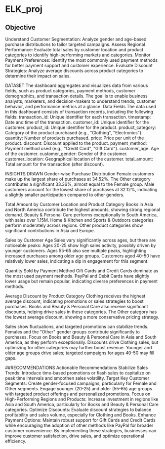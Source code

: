   # ELK_proj
## Objective 
Understand Customer Segmentation: Analyze gender and age-based purchase distributions to tailor targeted campaigns.
Assess Regional Performance: Evaluate total sales by customer location and product categories to identify high-performing markets and categories.
Monitor Payment Preferences: Identify the most commonly used payment methods for better payment support and customer experience.
Evaluate Discount Strategies: Analyze average discounts across product categories to determine their impact on sales.

DATASET
The dashboard aggregates and visualizes data from various fields, such as product categories, payment methods, customer demographics, and transaction details. The goal is to enable business analysts, marketers, and decision-makers to understand trends, customer behavior, and performance metrics at a glance.
Data Fields
The data used in this dashboard consists of transaction records, including the following fields:
transaction_id: Unique identifier for each transaction.
timestamp: Date and time of the transaction.
customer_id: Unique identifier for the customer.
product_id: Unique identifier for the product.
product_category: Category of the product purchased (e.g., "Clothing", "Electronics").
quantity: Number of products purchased.
price: Price per unit of the product.
discount: Discount applied to the product.
payment_method: Payment method used (e.g., "Credit Card", "Gift Card").
customer_age: Age of the customer.
customer_gender: Gender of the customer.
customer_location: Geographical location of the customer.
total_amount: Total amount for the transaction (after discount).

INSIGHTS DRAWN
Gender-wise Purchase Distribution
Female customers make up the largest share of purchases at 34.52%.
The Other category contributes a significant 33.36%, almost equal to the Female group.
Male customers account for the lowest share of purchases at 32.12%, indicating a slightly smaller participation compared to other genders.

Total Amount by Customer Location and Product Category
Books in Asia and North America contribute the highest amounts, showing strong regional demand.
Beauty & Personal Care performs exceptionally in South America, with sales over 1.15M.
Home & Kitchen and Sports & Outdoors categories perform moderately across regions.
Other product categories show significant contributions in Asia and Europe.

Sales by Customer Age
Sales vary significantly across ages, but there are noticeable peaks:
Ages 20-25 show high sales activity, possibly driven by younger customers.
Ages 55-65 also see multiple peaks, highlighting increased purchases among older age groups.
Customers aged 40-50 have relatively lower sales, indicating a dip in engagement for this segment.

Quantity Sold by Payment Method
Gift Cards and Credit Cards dominate as the most used payment methods.
PayPal and Debit Cards have slightly lower usage but remain popular, indicating diverse preferences in payment methods.


Average Discount by Product Category
Clothing receives the highest average discount, indicating promotions or sales strategies to boost purchases.
Books and Beauty & Personal Care also receive significant discounts, helping drive sales in these categories.
The Other category has the lowest average discount, showing a more conservative pricing strategy.


Sales show fluctuations, and targeted promotions can stabilize trends.
Females and the "Other" gender groups contribute significantly to purchases.
Focus on Books and Beauty & Personal Care in Asia and South America, as they perform exceptionally.
Discounts drive Clothing sales, but optimizing for other categories may further boost revenue.
Younger and older age groups drive sales; targeted campaigns for ages 40-50 may fill gaps.

##RECOMMENDATIONS
Actionable Recommendations
Stabilize Sales Trends: Introduce time-based promotions or flash sales to capitalize on peak time intervals and smoothen sales volatility.
Target Key Customer Segments:
Create gender-focused campaigns, particularly for Female and Other segments.
Engage younger (20-25) and older (55-65) age groups with targeted product offerings and personalized promotions.
Focus on High-Performing Regions and Products: Increase investment in regions like Asia and South America, particularly for Books and Beauty & Personal Care categories.
Optimize Discounts: Evaluate discount strategies to balance profitability and sales volume, especially for Clothing and Books.
Enhance Payment Options: Maintain robust support for Gift Cards and Credit Cards while encouraging the adoption of other methods like PayPal for broader customer convenience.
By implementing these strategies, businesses can improve customer satisfaction, drive sales, and optimize operational efficiency.
